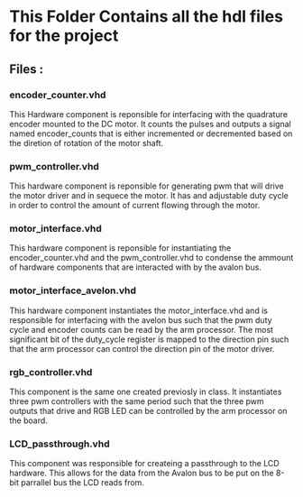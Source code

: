 # This Folder Contains all the hdl files for the project


## Files : 


### encoder_counter.vhd
 This Hardware component is reponsible for interfacing with the quadrature encoder mounted to the DC motor. It counts the pulses and outputs a signal named encoder_counts that is either incremented or decremented based on the diretion of rotation of the motor shaft.

### pwm_controller.vhd
This hardware component is reponsible for generating pwm that will drive the motor driver and in sequece the motor. It has and adjustable duty cycle in order to control the amount of current flowing through the motor. 

### motor_interface.vhd
This hardware component is reponsible for instantiating the encoder_counter.vhd and the pwm_controller.vhd to condense the ammount of hardware components that are interacted with by the avalon bus.

### motor_interface_avelon.vhd 
This hardware component instantiates the motor_interface.vhd and is responsible for interfacing with the avelon bus such that the pwm duty cycle and encoder counts can be read by the arm processor. The most significant bit of the duty_cycle register is mapped to the direction pin such that the arm processor can control the direction pin of the motor driver.

### rgb_controller.vhd 
This component is the same one created previosly in class. It instantiates three pwm controllers with the same period such that the three pwm outputs that drive and RGB LED can be controlled by the arm processor on the board. 


### LCD_passthrough.vhd
This component was responsible for createing a passthrough to the LCD hardware. This allows for the data from the Avalon bus to be put on the 8-bit parrallel bus the LCD reads from. 